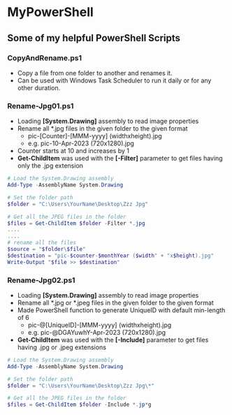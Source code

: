# MyPowerShell
Some of my helpful PowerShell Scripts
---
### CopyAndRename.ps1
- Copy a file from one folder to another and renames it.
- Can be used with Windows Task Scheduler to run it daily or for any other duration.

### Rename-Jpg01.ps1
- Loading **[System.Drawing]** assembly to read image properties
- Rename all *.jpg files in the given folder to the given format
  - pic-[Counter]-[MMM-yyyy] (widthxheight).jpg
  - e.g. pic-10-Apr-2023 (720x1280).jpg
- Counter starts at 10 and increases by 1
- **Get-ChildItem** was used with the **[-Filter]** parameter to get files having only the .jpg extension
  
```PowerShell
# Load the System.Drawing assembly
Add-Type -AssemblyName System.Drawing

# Set the folder path
$folder = "C:\Users\YourName\Desktop\Zzz Jpg"

# Get all the JPEG files in the folder
$files = Get-ChildItem $folder -Filter *.jpg
....
....
# rename all the files
$source = "$folder\$file"
$destination = "pic-$counter-$monthYear ($width" + "x$height).jpg"
Write-Output "$file >> $destination"
```

### Rename-Jpg02.ps1
- Loading **[System.Drawing]** assembly to read image properties
- Rename all *.jpg or *.jpeg files in the given folder to the given format
- Made PowerShell function to generate UniqueID with default min-length of 6
  - pic-@[UniqueID]-[MMM-yyyy] (widthxheight).jpg
  - e.g. pic-@DGAYuwhY-Apr-2023 (720x1280).jpg
- **Get-ChildItem** was used with the **[-Include]** parameter to get files having .jpg or .jpeg extensions

```PowerShell
# Load the System.Drawing assembly
Add-Type -AssemblyName System.Drawing

# Set the folder path
$folder = "C:\Users\YourName\Desktop\Zzz Jpg\*"

# Get all the JPEG files in the folder
$files = Get-ChildItem $folder -Include *.jp*g
```
